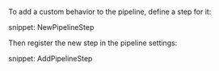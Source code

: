 
To add a custom behavior to the pipeline, define a step for it:

snippet: NewPipelineStep

Then register the new step in the pipeline settings:

snippet: AddPipelineStep
